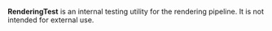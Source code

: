 **RenderingTest** is an internal testing utility for the rendering pipeline. It is not intended for external use.